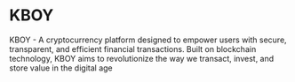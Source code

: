 # KBOY
KBOY - A cryptocurrency platform designed to empower users with secure, transparent, and efficient financial transactions. Built on blockchain technology, KBOY aims to revolutionize the way we transact, invest, and store value in the digital age

